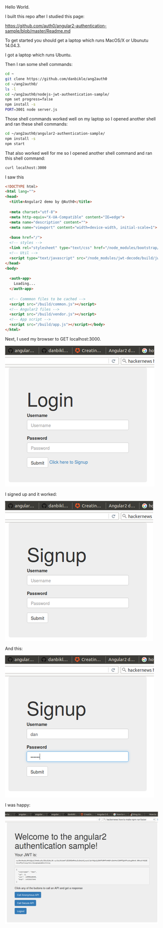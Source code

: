 Hello World.

I built this repo after I studied this page:

https://github.com/auth0/angular2-authentication-sample/blob/master/Readme.md

To get started you should get a laptop which runs MacOS/X or Ubunutu 14.04.3.

I got a laptop which runs Ubuntu.

Then I ran some shell commands:
```bash
cd ~
git clone https://github.com/danbikle/ang2auth0
cd ~/ang2auth0/
ls -l
cd ~/ang2auth0/nodejs-jwt-authentication-sample/
npm set progress=false
npm install -s
PORT=3001 node server.js
```

Those shell commands worked well on my laptop so I opened another shell and ran these shell commands:
```bash
cd ~/ang2auth0/angular2-authentication-sample/
npm install -s
npm start
```

That also worked well for me so I opened another shell command and ran this shell command:
```bash
curl localhost:3000
```

I saw this
```html
<!DOCTYPE html>
<html lang="">
<head>
  <title>Angular2 demo by @Auth0</title>

  <meta charset="utf-8">
  <meta http-equiv="X-UA-Compatible" content="IE=edge">
  <meta name="description" content="">
  <meta name="viewport" content="width=device-width, initial-scale=1">

  <base href="/">
  <!-- styles -->
  <link rel="stylesheet" type="text/css" href="/node_modules/bootstrap/dist/css/bootstrap.css">
  <!-- Util -->
  <script type="text/javascript" src="/node_modules/jwt-decode/build/jwt-decode.js"></script>
</head>
<body>

  <auth-app>
    Loading...
  </auth-app>

  <!-- Commmon files to be cached -->
  <script src="/build/common.js"></script>
  <!-- Angular2 files -->
  <script src="/build/vendor.js"></script>
  <!-- App script -->
  <script src="/build/app.js"></script></body>
</html>
```

Next, I used my browser to GET localhost:3000.

![a1.png](images/a1.png)

I signed up and it worked:

![a2.png](images/a2.png)

And this:

![a3.png](images/a3.png)

I was happy:

![a4.png](images/a4.png)
